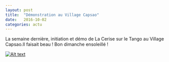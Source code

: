 ```yaml
---
layout: post
title:  "Démonstration au Village Capsao"
date:   2016-10-02
categories: actu
---
```

La semaine dernière, initiation et démo de La Cerise sur le Tango au Village Capsao.Il faisait beau ! Bon dimanche ensoleillé !

[![Alt text](https://img.youtube.com/vi/ZEsGfFiDsN8/0.jpg)](https://www.youtube.com/watch?v=ZEsGfFiDsN8)
